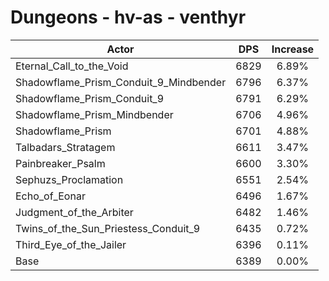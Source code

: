 # Dungeons - hv-as - venthyr
| Actor | DPS | Increase |
|---|:---:|:---:|
|Eternal_Call_to_the_Void|6829|6.89%|
|Shadowflame_Prism_Conduit_9_Mindbender|6796|6.37%|
|Shadowflame_Prism_Conduit_9|6791|6.29%|
|Shadowflame_Prism_Mindbender|6706|4.96%|
|Shadowflame_Prism|6701|4.88%|
|Talbadars_Stratagem|6611|3.47%|
|Painbreaker_Psalm|6600|3.30%|
|Sephuzs_Proclamation|6551|2.54%|
|Echo_of_Eonar|6496|1.67%|
|Judgment_of_the_Arbiter|6482|1.46%|
|Twins_of_the_Sun_Priestess_Conduit_9|6435|0.72%|
|Third_Eye_of_the_Jailer|6396|0.11%|
|Base|6389|0.00%|
